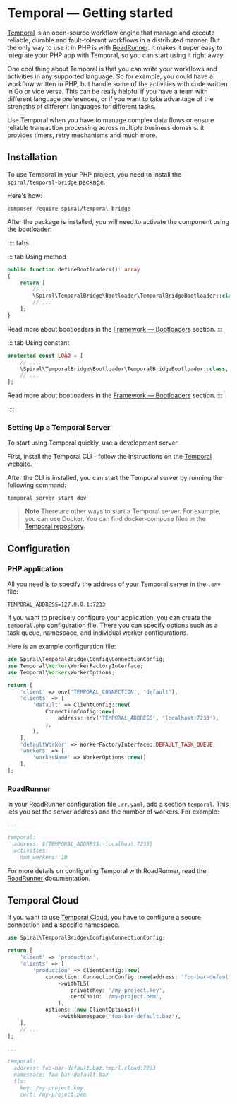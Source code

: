 # Temporal — Getting started

[Temporal](https://temporal.io/) is an open-source workflow engine that manage and execute reliable, durable and
fault-tolerant workflows in a distributed manner. But the only way to use it in PHP is
with [RoadRunner](https://roadrunner.dev/docs/workflow-temporal). It makes it super easy to integrate your PHP app with
Temporal, so you can start using it right away.

One cool thing about Temporal is that you can write your workflows and activities in any supported language. So for
example, you could have a workflow written in PHP, but handle some of the activities with code written in Go or vice
versa. This can be really helpful if you have a team with different language preferences, or if you want to take
advantage of the strengths of different languages for different tasks.

Use Temporal when you have to manage complex data flows or ensure reliable transaction processing across multiple
business domains. it provides timers, retry mechanisms and much more.

## Installation

To use Temporal in your PHP project, you need to install the `spiral/temporal-bridge` package.

Here's how:

```terminal
composer require spiral/temporal-bridge
```

After the package is installed, you will need to activate the component using the bootloader:

:::: tabs

::: tab Using method

```php app/src/Application/Kernel.php
public function defineBootloaders(): array
{
    return [
        // ...
        \Spiral\TemporalBridge\Bootloader\TemporalBridgeBootloader::class,
        // ...
    ];
}
```

Read more about bootloaders in the [Framework — Bootloaders](../framework/bootloaders.md) section.
:::

::: tab Using constant

```php app/src/Application/Kernel.php
protected const LOAD = [
    // ...
    \Spiral\TemporalBridge\Bootloader\TemporalBridgeBootloader::class,
    // ...
];
```

Read more about bootloaders in the [Framework — Bootloaders](../framework/bootloaders.md) section.
:::

::::

### Setting Up a Temporal Server

To start using Temporal quickly, use a development server.

First, install the Temporal CLI - follow the instructions on
the [Temporal website](https://docs.temporal.io/cli#install).

After the CLI is installed, you can start the Temporal server by running the following command:

```terminal
temporal server start-dev
````

> **Note**
> There are other ways to start a Temporal server. For example, you can use Docker. You can find docker-compose files
> in the [Temporal repository](https://github.com/temporalio/docker-compose).

## Configuration

### PHP application

All you need is to specify the address of your Temporal server in the `.env` file:

```dotenv .env
TEMPORAL_ADDRESS=127.0.0.1:7233
```

If you want to precisely configure your application, you can create the `temporal.php` configuration file.
There you can specify options such as a task queue, namespace, and individual worker configurations.

Here is an example configuration file:

```php app/config/temporal.php
use Spiral\TemporalBridge\Config\ConnectionConfig;
use Temporal\Worker\WorkerFactoryInterface;
use Temporal\Worker\WorkerOptions;

return [
    'client' => env('TEMPORAL_CONNECTION', 'default'),
    'clients' => [
        'default' => ClientConfig::new(
            ConnectionConfig::new(
                address: env('TEMPORAL_ADDRESS', 'localhost:7233'),
            ),
        ),
    ],
    'defaultWorker' => WorkerFactoryInterface::DEFAULT_TASK_QUEUE,
    'workers' => [
        'workerName' => WorkerOptions::new()
    ],
];
```

### RoadRunner

In your RoadRunner configuration file `.rr.yaml`, add a section `temporal`. This lets you set the server address and the
number of workers. For example:

```yaml .rr.yaml
...

temporal:
  address: ${TEMPORAL_ADDRESS:-localhost:7233}
  activities:
    num_workers: 10
```

For more details on configuring Temporal with RoadRunner, read
the [RoadRunner](https://roadrunner.dev/docs/workflow-temporal) documentation.

## Temporal Cloud

If you want to use [Temporal Cloud](https://docs.temporal.io/cloud/get-started),
you have to configure a secure connection and a specific namespace.

```php app/config/temporal.php
use Spiral\TemporalBridge\Config\ConnectionConfig;

return [
    'client' => 'production',
    'clients' => [
        'production' => ClientConfig::new(
            connection: ConnectionConfig::new(address: 'foo-bar-default.baz.tmprl.cloud:7233')
                ->withTLS(
                    privateKey: '/my-project.key',
                    certChain: '/my-project.pem',
                ),
            options: (new ClientOptions())
                ->withNamespace('foo-bar-default.baz'),
    ],
    // ...
];
```

```yaml .rr.yaml
...

temporal:
  address: foo-bar-default.baz.tmprl.cloud:7233
  namespace: foo-bar-default.baz
  tls:
    key: /my-project.key
    cert: /my-project.pem
```
